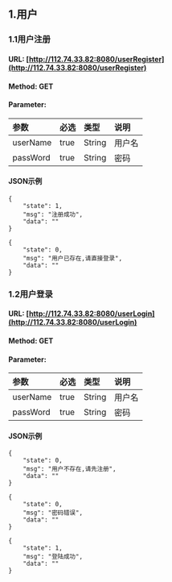 ## 1.用户

### 1.1用户注册

#### URL: [http://112.74.33.82:8080/userRegister](http://112.74.33.82:8080/userRegister)

#### Method: GET

#### Parameter:

| 参数 | 必选 | 类型 | 说明 |
| :--- | :--- | :--- | :--- |
| userName | true | String | 用户名 |
| passWord | true | String | 密码 |

#### JSON示例

```
{
    "state": 1,
    "msg": "注册成功",
    "data": ""
}
```

```
{
    "state": 0,
    "msg": "用户已存在,请直接登录",
    "data": ""
}
```

### 1.2用户登录

#### URL: [http://112.74.33.82:8080/userLogin](http://112.74.33.82:8080/userLogin)

#### Method: GET

#### Parameter:

| 参数 | 必选 | 类型 | 说明 |
| :--- | :--- | :--- | :--- |
| userName | true | String | 用户名 |
| passWord | true | String | 密码 |

#### JSON示例

```
{
    "state": 0,
    "msg": "用户不存在,请先注册",
    "data": ""
}
```

```
{
    "state": 0,
    "msg": "密码错误",
    "data": ""
}
```

```
{
    "state": 1,
    "msg": "登陆成功",
    "data": ""
}
```



